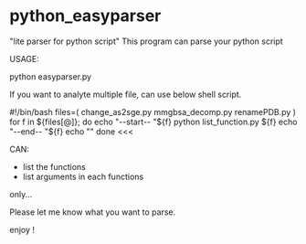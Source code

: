 python_easyparser
=================

"lite parser for python script"
This program can parse your python script


USAGE:

  python easyparser.py <python script>


If you want to analyte multiple file, can use below shell script.

>>>
#!/bin/bash
files=(
change_as2sge.py  mmgbsa_decomp.py  renamePDB.py
)
for f in ${files[@]}; do
  echo "--start-- "${f}
  python list_function.py ${f}
  echo "--end-- "${f}
  echo ""
done
<<<


CAN:

* list the functions
* list arguments in each functions

only...


Please let me know what you want to parse.

enjoy !


